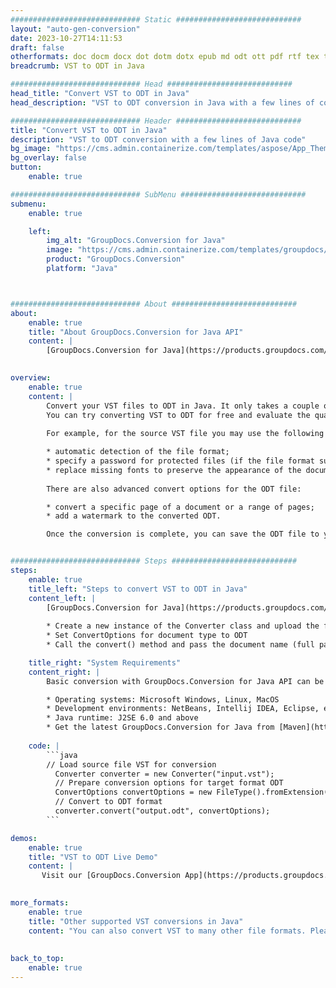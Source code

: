 ```yaml
---
############################# Static ############################
layout: "auto-gen-conversion"
date: 2023-10-27T14:11:53
draft: false
otherformats: doc docm docx dot dotm dotx epub md odt ott pdf rtf tex txt vdx vsdm vsdx vssm vssx vstm vstx vsx vtx xps
breadcrumb: VST to ODT in Java

############################# Head ############################
head_title: "Convert VST to ODT in Java"
head_description: "VST to ODT conversion in Java with a few lines of code. Convert over 160 file formats using the GroupDocs document conversion API for Java"

############################# Header ############################
title: "Convert VST to ODT in Java"
description: "VST to ODT conversion with a few lines of Java code"
bg_image: "https://cms.admin.containerize.com/templates/aspose/App_Themes/V3/images/bg/header1.png"
bg_overlay: false
button:
    enable: true

############################# SubMenu ############################
submenu:
    enable: true

    left:
        img_alt: "GroupDocs.Conversion for Java"
        image: "https://cms.admin.containerize.com/templates/groupdocs/images/product-logos/90x90-noborder/groupdocs-conversion-java.png"
        product: "GroupDocs.Conversion"
        platform: "Java"



############################# About ############################
about:
    enable: true
    title: "About GroupDocs.Conversion for Java API"
    content: |
        [GroupDocs.Conversion for Java](https://products.groupdocs.com/conversion/java/) is an advanced file format conversion API for converting between popular image and document formats such as Microsoft Office, OpenDocument, PDF, HTML, email, CAD. and much more with just a few lines of code. The native API automatically detects the formats of the original documents and offers many options for customizing the converted documents. Along with the function of extracting information from a document, it also supports caching of the conversion results to the local disk by default. However, any type of cache storage can be supported by implementing the appropriate interfaces - Amazon S3, Dropbox, Google Drive, Windows Azure, Reddis, or any others.
    

overview:
    enable: true
    content: |
        Convert your VST files to ODT in Java. It only takes a couple of lines of Java code on any platform of your choice, such as Windows, Linux, macOS.
        You can try converting VST to ODT for free and evaluate the quality of the conversion results. Along with simple file conversion scripts, you can try more sophisticated options for loading the VST source file and storing the ODT output. 
        
        For example, for the source VST file you may use the following load options:

        * automatic detection of the file format;
        * specify a password for protected files (if the file format supports it);
        * replace missing fonts to preserve the appearance of the document.
        
        There are also advanced convert options for the ODT file:

        * convert a specific page of a document or a range of pages;
        * add a watermark to the converted ODT.

        Once the conversion is complete, you can save the ODT file to your local file path or to any third party storage such as FTP, Amazon S3, Google Drive, Dropbox etc. Please note - to convert VST to ODT, you do not need to install any additional software, such as MS Office, Open Office, Adobe Acrobat Reader etc.


############################# Steps ############################
steps:
    enable: true
    title_left: "Steps to convert VST to ODT in Java"
    content_left: |
        [GroupDocs.Conversion for Java](https://products.groupdocs.com/conversion/java/) allows developers to easily convert VST file to ODT with a few lines of code.
        
        * Create a new instance of the Converter class and upload the file VST with the full path
        * Set ConvertOptions for document type to ODT
        * Call the convert() method and pass the document name (full path) and format (ODT) as a parameter

    title_right: "System Requirements"
    content_right: |
        Basic conversion with GroupDocs.Conversion for Java API can be done with just a few lines of code. Our APIs are supported on all major platforms and operating systems. Before executing the code below, make sure you have the following prerequisites installed on your system.

        * Operating systems: Microsoft Windows, Linux, MacOS
        * Development environments: NetBeans, Intellij IDEA, Eclipse, etc.
        * Java runtime: J2SE 6.0 and above
        * Get the latest GroupDocs.Conversion for Java from [Maven](https://repository.groupdocs.com/webapp/#/artifacts/browse/tree/General/repo/com/groupdocs/groupdocs-conversion)
         
    code: |
        ```java    
        // Load source file VST for conversion
          Converter converter = new Converter("input.vst");
          // Prepare conversion options for target format ODT
          ConvertOptions convertOptions = new FileType().fromExtension("odt").getConvertOptions();
          // Convert to ODT format
          converter.convert("output.odt", convertOptions);
        ```

demos:
    enable: true
    title: "VST to ODT Live Demo"
    content: |
       Visit our [GroupDocs.Conversion App](https://products.groupdocs.app/conversion/family) website and try VST to ODT conversion now. The free demo has the following benefits
          

more_formats:
    enable: true
    title: "Other supported VST conversions in Java"
    content: "You can also convert VST to many other file formats. Please see the list below."
       
       
back_to_top:
    enable: true
---
```

